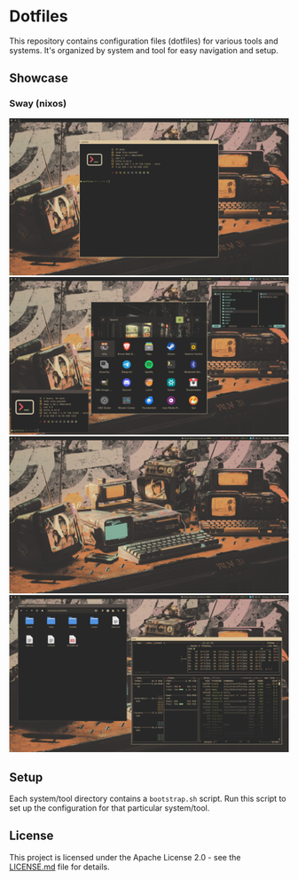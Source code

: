 # Dotfiles

This repository contains configuration files (dotfiles) for various tools and systems. It's organized by system and tool for easy navigation and setup.

## Showcase

### Sway (nixos)

![Showcase 1](/assets/showcase/1.png)
![Showcase 2](/assets/showcase/2.png)
![Showcase 3](/assets/showcase/3.png)
![Showcase 4](/assets/showcase/4.png)

## Setup

Each system/tool directory contains a `bootstrap.sh` script. Run this script to set up the configuration for that particular system/tool.

## License

This project is licensed under the Apache License 2.0 - see the [LICENSE.md](LICENSE.md) file for details.
